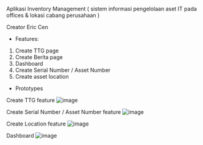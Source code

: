 Aplikasi Inventory Management ( sistem informasi pengelolaan aset IT pada offices & lokasi cabang perusahaan ) 

Creator Eric Cen

-  Features:
1.	Create TTG page
2.	Create Berita page
3.	Dashboard
4.	Create Serial Number / Asset Number
5.	Create asset location

- Prototypes
  
Create TTG feature
![image](https://github.com/user-attachments/assets/8028b4d3-65a5-478e-8a8e-f431f9d21960)
                            
 Create Serial Number / Asset Number feature
![image](https://github.com/user-attachments/assets/3f3cd135-07cd-45bc-a9bb-95f0561e4430)
                           
Create Location feature
![image](https://github.com/user-attachments/assets/0f9e258e-35b8-4028-8f0e-55aed888c670)
                            
Dashboard 
![image](https://github.com/user-attachments/assets/f8bea51e-6686-4325-a628-7b3f59ed44d5)

